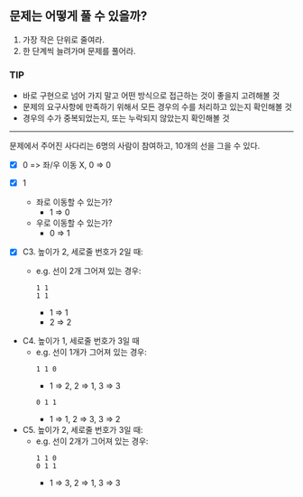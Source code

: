 ## 문제는 어떻게 풀 수 있을까?

1. 가장 작은 단위로 줄여라.
2. 한 단계씩 늘려가며 문제를 풀어라.

### TIP

- 바로 구현으로 넘어 가지 말고 어떤 방식으로 접근하는 것이 좋을지 고려해볼 것
- 문제의 요구사항에 만족하기 위해서 모든 경우의 수를 처리하고 있는지 확인해볼 것
- 경우의 수가 중복되었는지, 또는 누락되지 않았는지 확인해볼 것

---
문제에서 주어진 사다리는 6명의 사람이 참여하고, 10개의 선을 그을 수 있다.

- [X] 0 => 좌/우 이동 X, 0 => 0
- [X] 1
  - 좌로 이동할 수 있는가?
    - 1 => 0
  - 우로 이동할 수 있는가?
    - 0 => 1

- [X] C3. 높이가 2, 세로줄 번호가 2일 때:
  - e.g. 선이 2개 그어져 있는 경우:
    ```
    1 1 
    1 1
    ```
    - 1 => 1
    - 2 => 2
- C4. 높이가 1, 세로줄 번호가 3일 때
  - e.g. 선이 1개가 그어져 있는 경우:
    ```
    1 1 0
    ```
    - 1 => 2, 2 => 1, 3 => 3
    ```
    0 1 1
    ```
    - 1 => 1, 2 => 3, 3 => 2
- C5. 높이가 2, 세로줄 번호가 3일 때:
  - e.g. 선이 2개가 그어져 있는 경우:
    ```  
    1 1 0
    0 1 1
    ```
    - 1 => 3, 2 => 1, 3 => 3
